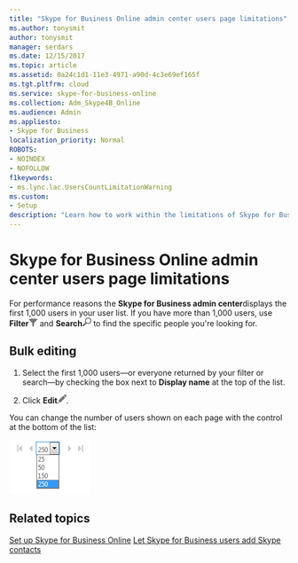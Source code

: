 ```yaml
---
title: "Skype for Business Online admin center users page limitations"
ms.author: tonysmit
author: tonysmit
manager: serdars
ms.date: 12/15/2017
ms.topic: article
ms.assetid: 0a24c1d1-11e3-4971-a90d-4c3e69ef165f
ms.tgt.pltfrm: cloud
ms.service: skype-for-business-online
ms.collection: Adm_Skype4B_Online
ms.audience: Admin
ms.appliesto:
- Skype for Business
localization_priority: Normal
ROBOTS: 
- NOINDEX
- NOFOLLOW
f1keywords:
- ms.lync.lac.UsersCountLimitationWarning
ms.custom:
- Setup
description: "Learn how to work within the limitations of Skype for Business Online admin's display of users. "
---
```


# Skype for Business Online admin center users page limitations

For performance reasons the **Skype for Business admin center**displays the first 1,000 users in your user list. If you have more than 1,000 users, use **Filter**![Filter](../images/d360528a-a05a-4f0d-a7fd-25a6c696206a.png) and **Search**![Search](../images/5cc29d50-4eec-48a4-bdad-bbeae230f9ae.png) to find the specific people you're looking for.
  
## Bulk editing
<a name="__top"> </a>

1. Select the first 1,000 users—or everyone returned by your filter or search—by checking the box next to **Display name** at the top of the list.
    
2. Click **Edit**![Edit](../images/2f8948c1-e4f3-4022-b9cd-37fed066056e.png).
    
You can change the number of users shown on each page with the control at the bottom of the list:
  
![Users page navigation for changing the amount of users on the page](../images/7d8ba24e-e3e8-4ff8-92f7-98ac143aab6d.png)
  
## Related topics
[Set up Skype for Business Online](set-up-skype-for-business-online.md)
[Let Skype for Business users add Skype contacts](let-skype-for-business-users-add-skype-contacts.md)
